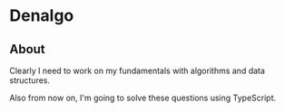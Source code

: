 # Denalgo
## About

Clearly I need to work on my fundamentals with algorithms and data structures.

Also from now on, I'm going to solve these questions using TypeScript.
